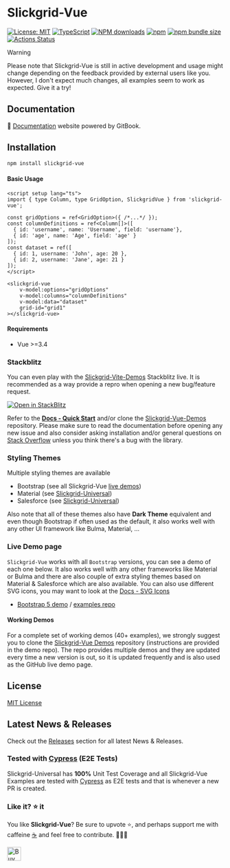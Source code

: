 # Slickgrid-Vue

[![License: MIT](https://img.shields.io/badge/License-MIT-yellow.svg)](https://opensource.org/licenses/MIT)
[![TypeScript](https://img.shields.io/badge/%3C%2F%3E-TypeScript-%230074c1.svg)](http://www.typescriptlang.org/)
[![NPM downloads](https://img.shields.io/npm/dy/slickgrid-vue)](https://npmjs.org/package/slickgrid-vue)
[![npm](https://img.shields.io/npm/v/slickgrid-vue.svg?logo=npm&logoColor=fff&label=npm)](https://www.npmjs.com/package/slickgrid-vue)
[![npm bundle size](https://img.shields.io/bundlephobia/minzip/slickgrid-vue?color=success&label=gzip)](https://bundlephobia.com/result?p=slickgrid-vue)
[![Actions Status](https://github.com/ghiscoding/slickgrid-universal/actions/workflows/vue-cypress.yml/badge.svg)](https://github.com/ghiscoding/slickgrid-universal/actions/workflows/vue-cypress.yml)

> [!WARNING]
> Please note that Slickgrid-Vue is still in active development and usage might change depending on the feedback provided by external users like you. However, I don't expect much changes, all examples seem to work as expected. Give it a try!

## Documentation
📘 [Documentation](https://ghiscoding.gitbook.io/slickgrid-vue/getting-started/quick-start) website powered by GitBook.

## Installation

```sh
npm install slickgrid-vue
```

#### Basic Usage

```vue
<script setup lang="ts">
import { type Column, type GridOption, SlickgridVue } from 'slickgrid-vue';

const gridOptions = ref<GridOption>({ /*...*/ });
const columnDefinitions = ref<Column[]>([
  { id: 'username', name: 'Username', field: 'username'},
  { id: 'age', name: 'Age', field: 'age' }
]);
const dataset = ref([
  { id: 1, username: 'John', age: 20 },
  { id: 2, username: 'Jane', age: 21 }
]);
</script>

<slickgrid-vue
    v-model:options="gridOptions"
    v-model:columns="columnDefinitions"
    v-model:data="dataset"
    grid-id="grid1"
></slickgrid-vue>
```

#### Requirements 
- Vue >=3.4
  
### Stackblitz

You can even play with the [Slickgrid-Vite-Demos](https://github.com/ghiscoding/slickgrid-vue-demos) Stackblitz live. It is recommended as a way provide a repro when opening a new bug/feature request.

[![Open in StackBlitz](https://developer.stackblitz.com/img/open_in_stackblitz.svg)](https://stackblitz.com/github/ghiscoding/slickgrid-vue-demos)

Refer to the **[Docs - Quick Start](https://ghiscoding.gitbook.io/slickgrid-vue/getting-started/quick-start)** and/or clone the [Slickgrid-Vue-Demos](https://github.com/ghiscoding/slickgrid-vue-demos) repository. Please make sure to read the documentation before opening any new issue and also consider asking installation and/or general questions on [Stack Overflow](https://stackoverflow.com/search?tab=newest&q=slickgrid) unless you think there's a bug with the library.

### Styling Themes

Multiple styling themes are available
- Bootstrap (see all Slickgrid-Vue [live demos](https://ghiscoding.github.io/slickgrid-vue-demos/))
- Material (see [Slickgrid-Universal](https://ghiscoding.github.io/slickgrid-universal/#/example07))
- Salesforce (see [Slickgrid-Universal](https://ghiscoding.github.io/slickgrid-universal/#/example16))

Also note that all of these themes also have **Dark Theme** equivalent and even though Bootstrap if often used as the default, it also works well with any other UI framework like Bulma, Material, ...

### Live Demo page
`Slickgrid-Vue` works with all `Bootstrap` versions, you can see a demo of each one below. It also works well with any other frameworks like Material or Bulma and there are also couple of extra styling themes based on Material & Salesforce which are also available. You can also use different SVG icons, you may want to look at the [Docs - SVG Icons](https://ghiscoding.gitbook.io/slickgrid-vue/styling/svg-icons)
- [Bootstrap 5 demo](https://ghiscoding.github.io/slickgrid-vue-demos) / [examples repo](https://github.com/ghiscoding/slickgrid-vue-demos)

#### Working Demos
For a complete set of working demos (40+ examples), we strongly suggest you to clone the [Slickgrid-Vue Demos](https://github.com/ghiscoding/slickgrid-vue-demos) repository (instructions are provided in the demo repo). The repo provides multiple demos and they are updated every time a new version is out, so it is updated frequently and is also used as the GitHub live demo page.

## License
[MIT License](LICENSE)

## Latest News & Releases
Check out the [Releases](https://github.com/ghiscoding/slickgrid-universal/releases) section for all latest News & Releases.

### Tested with [Cypress](https://www.cypress.io/) (E2E Tests)
Slickgrid-Universal has **100%** Unit Test Coverage and all Slickgrid-Vue Examples are tested with [Cypress](https://www.cypress.io/) as E2E tests and that is whenever a new PR is created.

### Like it? ⭐ it
You like **Slickgrid-Vue**? Be sure to upvote ⭐, and perhaps support me with caffeine [☕](https://ko-fi.com/ghiscoding) and feel free to contribute. 👷👷‍♀️

<a href='https://ko-fi.com/ghiscoding' target='_blank'><img height='32' style='border:0px;height:32px;' src='https://az743702.vo.msecnd.net/cdn/kofi3.png?v=0' border='0' alt='Buy Me a Coffee at ko-fi.com' />
